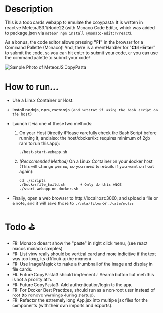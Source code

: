 # Description
This is a todo cards webapp to emulate the copypasta. It is written in reactive MeteorJS3.1/Node22 (with Monaco Code Editor, which was added to package.json via `meteor npm install @monaco-editor/react`). 

As a bonus, the code editor allows pressing **"F1"** in the browser for a Command Pallette (Monaco)! And, there is a eventHandler for **"Ctrl+Enter"** to submit the code, so you can hit enter to submit your code, or you can use the command palette to submit your code!

![Sample Photo of MeteorJS CopyPasta](https://github.com/user-attachments/assets/1c1dfc5d-ad81-4704-b7cd-93354c11460b "A sample photo of the CopyPasta webpage then runs in MeteorJS")

# How to run...
* Use a Linux Container or Host.
* Install nodejs, npm, meteorjs `(and netstat if using the bash script on the host).`
* Launch it via one of these two methods:
    1. On your Host Directly (Please carefully check the Bash Script before running it, and also: the host/docker/lxc requires minimum of 2gb ram to run this app): 

        ```        
        ./host-start-webapp.sh
        ```
    2. *(Reccomended Method)* On a Linux Container on your docker host (This will change perms, so you need to rebuild if you want on host again):
    
        ```
        cd ./scripts  
        ./Dockerfile_Build.sh       # Only do this ONCE
        ./start-webapp-on-docker.sh
        ```

* Finally, open a web browser to http://localhost:3000, and upload a file or a note, and it will save those to `./data/files` or `./data/notes`

# Todo ⛳
* FR: Monaco doesnt show the "paste" in right click menu, (see react macos monaco samples)
* FR: List view really should be vertical card and more indicitive if the text was too long, its difficult at the moment
* FR: Use ImageMagick to make a thumbnail of the image and display in file cards.
* FR: Future CopyPasta3 should implement a Search button but meh this is not a priority atm.
* FR: Future CopyPasta3: Add authentication/login to the app.
* FR: For Docker Best Practices, should run as a non-root user instead of root (to remove warnings during startup).
* FR: Refactor the extremely long App.jsx into multiple jsx files for the components (with their own imports and exports). 